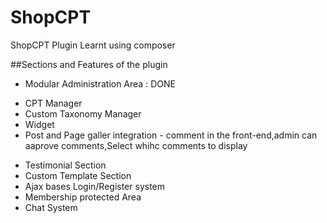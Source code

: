 # ShopCPT

ShopCPT Plugin
Learnt using composer

##Sections and Features of the plugin

- Modular Administration Area : DONE

* CPT Manager
* Custom Taxonomy Manager
* Widget
* Post and Page galler integration - comment in the front-end,admin can aaprove comments,Select whihc comments to display

- Testimonial Section
- Custom Template Section
- Ajax bases Login/Register system
- Membership protected Area
- Chat System
